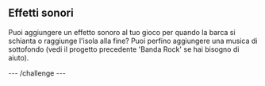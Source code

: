 ## Effetti sonori
Puoi aggiungere un effetto sonoro al tuo gioco per quando la barca si schianta o raggiunge l'isola alla fine? Puoi perfino aggiungere una musica di sottofondo (vedi il progetto precedente 'Banda Rock' se hai bisogno di aiuto).

--- /challenge ---
